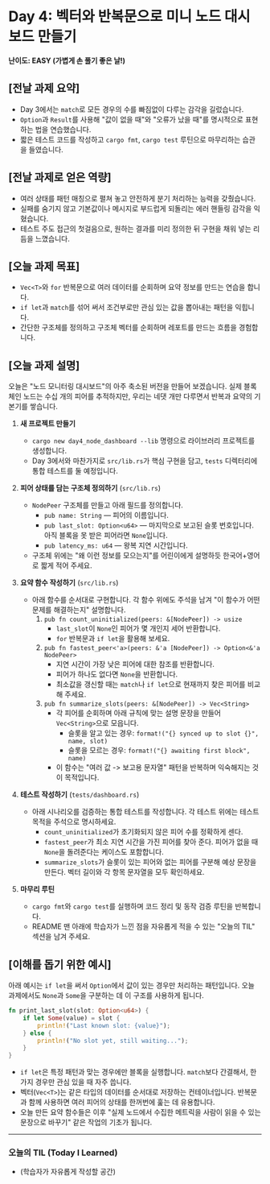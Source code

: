 # Day 4: 벡터와 반복문으로 미니 노드 대시보드 만들기

**난이도: EASY (가볍게 손 풀기 좋은 날!)**

## [전날 과제 요약]
- Day 3에서는 `match`로 모든 경우의 수를 빠짐없이 다루는 감각을 길렀습니다.
- `Option`과 `Result`를 사용해 "값이 없을 때"와 "오류가 났을 때"를 명시적으로 표현하는 법을 연습했습니다.
- 짧은 테스트 코드를 작성하고 `cargo fmt`, `cargo test` 루틴으로 마무리하는 습관을 들였습니다.

## [전날 과제로 얻은 역량]
- 여러 상태를 패턴 매칭으로 펼쳐 놓고 안전하게 분기 처리하는 능력을 갖췄습니다.
- 실패를 숨기지 않고 기본값이나 메시지로 부드럽게 되돌리는 에러 핸들링 감각을 익혔습니다.
- 테스트 주도 접근의 첫걸음으로, 원하는 결과를 미리 정의한 뒤 구현을 채워 넣는 리듬을 느꼈습니다.

## [오늘 과제 목표]
- `Vec<T>`와 `for` 반복문으로 여러 데이터를 순회하며 요약 정보를 만드는 연습을 합니다.
- `if let`과 `match`를 섞어 써서 조건부로만 관심 있는 값을 뽑아내는 패턴을 익힙니다.
- 간단한 구조체를 정의하고 구조체 벡터를 순회하며 레포트를 만드는 흐름을 경험합니다.

## [오늘 과제 설명]
오늘은 "노드 모니터링 대시보드"의 아주 축소된 버전을 만들어 보겠습니다. 실제 블록체인 노드는 수십 개의 피어를 추적하지만, 우리는 네댓 개만 다루면서 반복과 요약의 기본기를 쌓습니다.

1. **새 프로젝트 만들기**
    - `cargo new day4_node_dashboard --lib` 명령으로 라이브러리 프로젝트를 생성합니다.
    - Day 3에서와 마찬가지로 `src/lib.rs`가 핵심 구현을 담고, `tests` 디렉터리에 통합 테스트를 둘 예정입니다.

2. **피어 상태를 담는 구조체 정의하기** (`src/lib.rs`)
    - `NodePeer` 구조체를 만들고 아래 필드를 정의합니다.
        - `pub name: String` — 피어의 이름입니다.
        - `pub last_slot: Option<u64>` — 마지막으로 보고된 슬롯 번호입니다. 아직 블록을 못 받은 피어라면 `None`입니다.
        - `pub latency_ms: u64` — 왕복 지연 시간입니다.
    - 구조체 위에는 "왜 이런 정보를 모으는지"를 어린이에게 설명하듯 한국어+영어로 짧게 적어 주세요.

3. **요약 함수 작성하기** (`src/lib.rs`)
    - 아래 함수를 순서대로 구현합니다. 각 함수 위에도 주석을 남겨 "이 함수가 어떤 문제를 해결하는지" 설명합니다.
        1. `pub fn count_uninitialized(peers: &[NodePeer]) -> usize`
            - `last_slot`이 `None`인 피어가 몇 개인지 세어 반환합니다.
            - `for` 반복문과 `if let`을 활용해 보세요.
        2. `pub fn fastest_peer<'a>(peers: &'a [NodePeer]) -> Option<&'a NodePeer>`
            - 지연 시간이 가장 낮은 피어에 대한 참조를 반환합니다.
            - 피어가 하나도 없다면 `None`을 반환합니다.
            - 최소값을 갱신할 때는 `match`나 `if let`으로 현재까지 찾은 피어를 비교해 주세요.
        3. `pub fn summarize_slots(peers: &[NodePeer]) -> Vec<String>`
            - 각 피어를 순회하며 아래 규칙에 맞는 설명 문장을 만들어 `Vec<String>`으로 모읍니다.
                - 슬롯을 알고 있는 경우: `format!("{} synced up to slot {}", name, slot)`
                - 슬롯을 모르는 경우: `format!("{} awaiting first block", name)`
            - 이 함수는 "여러 값 -> 보고용 문자열" 패턴을 반복하며 익숙해지는 것이 목적입니다.

4. **테스트 작성하기** (`tests/dashboard.rs`)
    - 아래 시나리오를 검증하는 통합 테스트를 작성합니다. 각 테스트 위에는 테스트 목적을 주석으로 명시하세요.
        - `count_uninitialized`가 초기화되지 않은 피어 수를 정확하게 센다.
        - `fastest_peer`가 최소 지연 시간을 가진 피어를 찾아 준다. 피어가 없을 때 `None`을 돌려준다는 케이스도 포함합니다.
        - `summarize_slots`가 슬롯이 있는 피어와 없는 피어를 구분해 예상 문장을 만든다. 벡터 길이와 각 항목 문자열을 모두 확인하세요.

5. **마무리 루틴**
    - `cargo fmt`와 `cargo test`를 실행하며 코드 정리 및 동작 검증 루틴을 반복합니다.
    - README 맨 아래에 학습자가 느낀 점을 자유롭게 적을 수 있는 "오늘의 TIL" 섹션을 남겨 주세요.

## [이해를 돕기 위한 예시]
아래 예시는 `if let`을 써서 `Option`에서 값이 있는 경우만 처리하는 패턴입니다. 오늘 과제에서도 `None`과 `Some`을 구분하는 데 이 구조를 사용하게 됩니다.

```rust
fn print_last_slot(slot: Option<u64>) {
    if let Some(value) = slot {
        println!("Last known slot: {value}");
    } else {
        println!("No slot yet, still waiting...");
    }
}
```

- `if let`은 특정 패턴과 맞는 경우에만 블록을 실행합니다. `match`보다 간결해서, 한 가지 경우만 관심 있을 때 자주 씁니다.
- 벡터(`Vec<T>`)는 같은 타입의 데이터를 순서대로 저장하는 컨테이너입니다. 반복문과 함께 사용하면 여러 피어의 상태를 한꺼번에 훑는 데 유용합니다.
- 오늘 만든 요약 함수들은 이후 "실제 노드에서 수집한 메트릭을 사람이 읽을 수 있는 문장으로 바꾸기" 같은 작업의 기초가 됩니다.

---

### 오늘의 TIL (Today I Learned)
- (학습자가 자유롭게 작성할 공간)